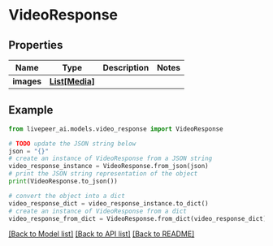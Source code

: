 # VideoResponse


## Properties

Name | Type | Description | Notes
------------ | ------------- | ------------- | -------------
**images** | [**List[Media]**](Media.md) |  | 

## Example

```python
from livepeer_ai.models.video_response import VideoResponse

# TODO update the JSON string below
json = "{}"
# create an instance of VideoResponse from a JSON string
video_response_instance = VideoResponse.from_json(json)
# print the JSON string representation of the object
print(VideoResponse.to_json())

# convert the object into a dict
video_response_dict = video_response_instance.to_dict()
# create an instance of VideoResponse from a dict
video_response_from_dict = VideoResponse.from_dict(video_response_dict)
```
[[Back to Model list]](../README.md#documentation-for-models) [[Back to API list]](../README.md#documentation-for-api-endpoints) [[Back to README]](../README.md)


